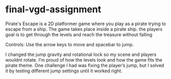 # final-vgd-assignment
Pirate's Escape is a 2D platformer game where you play as a pirate trying to escape from a ship. The game takes place inside a pirate ship. the players goal is to get through the levels and reach the treasure without falling

Controls: Use the arrow keys to move and spacebar to jump.

I changed the jump gravity and rotational lock so my scene and players wouldnt rotate. I’m proud of how the levels look and how the game fits the pirate theme. One challenge I had was fixing the player’s jump, but I solved it by testing different jump settings until it worked right.

